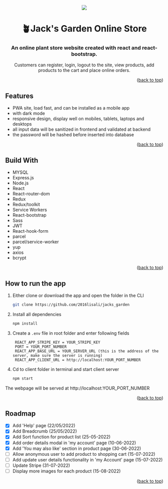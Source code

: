 <p align="center">
  <a href="https://jacksgarden.netlify.app/"><img src="https://github.com/2016lisali/lisas_portfolio/blob/main/public/assets/jacks_garden_responsive.jpg"/></a>
</p>

<h1 align="center">
  🪴Jack's Garden Online Store
</h1>

<h3 align="center">
  An online plant store website created with react and react-bootstrap.
</h3>

<p align="center">
  Customers can register, login, logout to the site, view products, add products to the cart and place online orders.
</p>


<p align="right">(<a href="#top">back to top</a>)</p>


## Features

-   PWA site, load fast, and can be installed as a mobile app
-   with dark mode
-   responsive design, display well on mobiles, tablets, laptops and desktops
-   all input data will be sanitized in frontend and validated at backend
-   the password will be hashed before inserted into database

<p align="right">(<a href="#top">back to top</a>)</p>

## Build With

-   MYSQL
-   Express.js
-   Node.js
-   React
-   React-router-dom
-   Redux
-   Redux/toolkit
-   Service Workers
-   React-bootstrap
-   Sass
-   JWT
-   React-hook-form
-   parcel
-   parcel/service-worker
-   yup
-   axios
-   bcrypt

<p align="right">(<a href="#top">back to top</a>)</p>

## How to run the app

1. Either clone or download the app and open the folder in the CLI

    ```sh
    git clone https://github.com/2016lisali/jacks_garden
    ```

2. Install all dependencies
    ```sh
    npm install
    ```
3. Create a `.env` file in root folder and enter following fields
    ```env
     REACT_APP_STRIPE_KEY = YOUR_STRIPE_KEY
     PORT = YOUR_PORT_NUMBER
     REACT_APP_BASE_URL = YOUR_SERVER_URL (this is the address of the server, make sure the server is running)
     REACT_APP_CLIENT_URL = http://localhost:YOUR_PORT_NUMBER
    ```
4. Cd to client folder in terminal and start client server
    ```sh
    npm start
    ```

The webpage will be served at http://localhost:YOUR_PORT_NUMBER

<p align="right">(<a href="#top">back to top</a>)</p>

## Roadmap

-   [x] Add 'Help' page (22/05/2022)
-   [x] Add Breadcrumb (25/05/2022)
-   [x] Add Sort function for product list (25-05-2022)
-   [x] Add order details modal in 'my account' page (10-06-2022)
-   [x] Add 'You may also like' section in product page (30-06-2022)
-   [ ] Allow anonymous user to add product to shopping cart (15-07-2022)
-   [ ] Add update user details functionality in 'my Account' page (15-07-2022)
-   [ ] Update Stripe (31-07-2022)
-   [ ] Display more images for each product (15-08-2022)

<p align="right">(<a href="#top">back to top</a>)</p>
